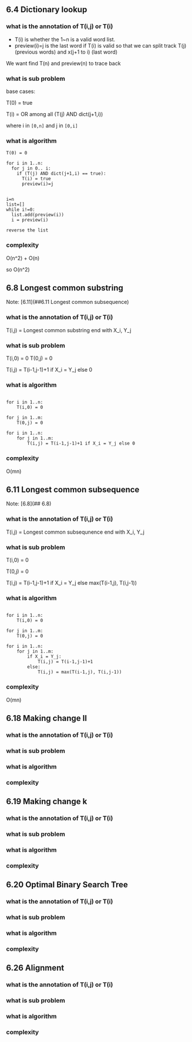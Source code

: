 ## 6.4 Dictionary lookup

### what is the annotation of T(i,j) or T(i)
- T(i) is whether the 1~n is a valid word list.
- preview(i)=j is the last word if T(i) is valid so that we can split track T(j)(previous words) and x(j+1 to i) (last word)

We want find T(n) and preview(n) to trace back


### what is sub problem

base cases:

T(0) = true

T(i) = OR among all (T(j) AND dict(j+1,i))

where i in `[0,n]` and j in `[0,i]`

### what is algorithm
```
T(0) = 0

for i in 1..n:
  for j in 0.. i:
    if (T(j) AND dict(j+1,i) == true):
      T(i) = true
      preview(i)=j


i=n
list=[]
while i!=0:
  list.add(preview(i)) 
  i = preview(i)

reverse the list

```

### complexity

O(n^2) + O(n)

so O(n^2)

## 6.8 Longest common substring
Note: [6.11](##6.11 Longest common subsequence)

### what is the annotation of T(i,j) or T(i)
T(i,j) = Longest common substring end with X_i, Y_j

### what is sub problem
T(i,0) = 0
T(0,j) = 0

T(i,j) = T(i-1,j-1)+1 if X_i = Y_j else 0


### what is algorithm

```

for i in 1..n:
    T(i,0) = 0

for j in 1..m:
    T(0,j) = 0

for i in 1..n:
    for j in 1..m:
        T(i,j) = T(i-1,j-1)+1 if X_i = Y_j else 0

```

### complexity

O(mn)

## 6.11 Longest common subsequence
Note: [6.8](## 6.8)

### what is the annotation of T(i,j) or T(i)
T(i,j) = Longest common subsequnence end with X_i, Y_j

### what is sub problem

T(i,0) = 0

T(0,j) = 0

T(i,j) = T(i-1,j-1)+1 if X_i = Y_j else max(T(i-1,j), T(i,j-1))


### what is algorithm


```

for i in 1..n:
    T(i,0) = 0

for j in 1..m:
    T(0,j) = 0

for i in 1..n:
    for j in 1..m:
        if X_i = Y_j:
            T(i,j) = T(i-1,j-1)+1 
        else:
            T(i,j) = max(T(i-1,j), T(i,j-1)) 

```


### complexity

O(mn)


## 6.18 Making change II

### what is the annotation of T(i,j) or T(i)

### what is sub problem

### what is algorithm

### complexity

## 6.19 Making change k

### what is the annotation of T(i,j) or T(i)

### what is sub problem

### what is algorithm

### complexity

## 6.20 Optimal Binary Search Tree

### what is the annotation of T(i,j) or T(i)

### what is sub problem

### what is algorithm

### complexity


## 6.26 Alignment

### what is the annotation of T(i,j) or T(i)

### what is sub problem

### what is algorithm

### complexity



